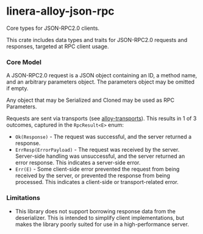 # linera-alloy-json-rpc

Core types for JSON-RPC2.0 clients.

This crate includes data types and traits for JSON-RPC2.0 requests and
responses, targeted at RPC client usage.

### Core Model

<!-- TODO: More links and real doctests -->

A JSON-RPC2.0 request is a JSON object containing an ID, a method name, and
an arbitrary parameters object. The parameters object may be omitted if empty.

Any object that may be Serialized and Cloned may be used as RPC Parameters.

Requests are sent via transports (see [alloy-transports]). This results in 1 of
3 outcomes, captured in the `RpcResult<E>` enum:

- `Ok(Response)` - The request was successful, and the server returned a
  response.
- `ErrResp(ErrorPayload)` - The request was received by the server. Server-side
  handling was unsuccessful, and the server returned an error response. This
  indicates a server-side error.
- `Err(E)` - Some client-side error prevented the request from being received
  by the server, or prevented the response from being processed. This indicates a client-side or transport-related error.

[alloy-transports]: ../transports

### Limitations

- This library does not support borrowing response data from the deserializer.
  This is intended to simplify client implementations, but makes the library
  poorly suited for use in a high-performance server.
